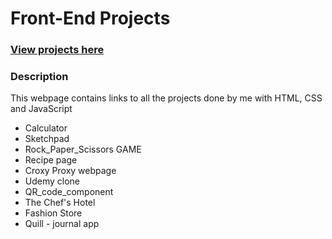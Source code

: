 <h1>Front-End Projects </h1>
<h3><a href="https://vjharan.github.io/Frontend_projects/">View projects here </a></h3>
<h3>Description</h3>
<p>This webpage contains links to all the projects done by me with HTML, CSS and JavaScript </p>
 
<ul>
    <li>Calculator</li>
    <li>Sketchpad</li>
    <li>Rock_Paper_Scissors GAME</li>
    <li>Recipe page</li> 
    <li>Croxy Proxy webpage</li>
    <li>Udemy clone</li>
    <li>QR_code_component</li>
    <li>The Chef's Hotel</li>
    <li>Fashion Store </li>
    <li>Quill - journal app</li>
</ul>
